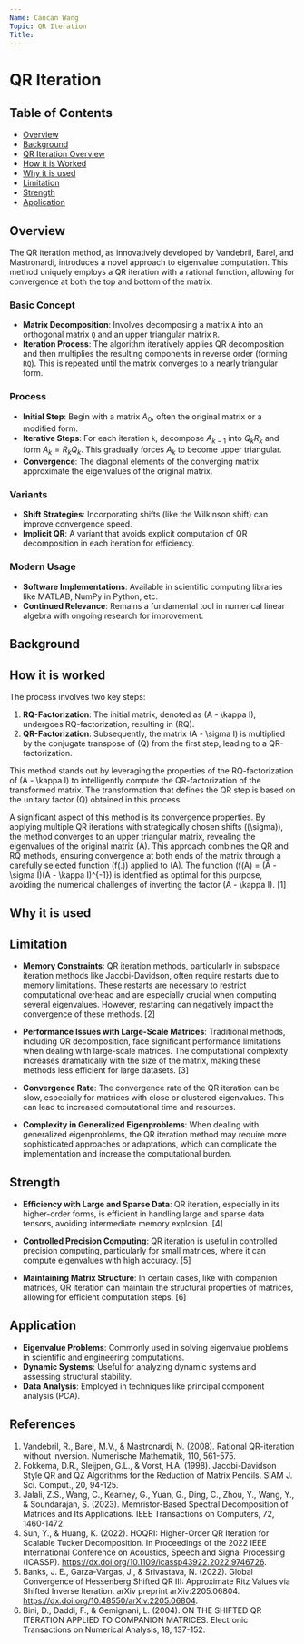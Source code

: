 ```yaml
---
Name: Cancan Wang
Topic: QR Iteration
Title: 
---
```

# QR Iteration

## Table of Contents
- [Overview](#Overview)
- [Background](#Background)
- [QR Iteration Overview](#QR-Iteration-Overview)
- [How it is Worked](#How-it-works)
- [Why it is used](#Why-it-is-used)
- [Limitation](#Limitation)
- [Strength](#Strength)
- [Application](#Application)

## Overview
The QR iteration method, as innovatively developed by Vandebril, Barel, and Mastronardi, introduces a novel approach to eigenvalue computation. This method uniquely employs a QR iteration with a rational function, allowing for convergence at both the top and bottom of the matrix. 

### Basic Concept
- **Matrix Decomposition**: Involves decomposing a matrix `A` into an orthogonal matrix `Q` and an upper triangular matrix `R`.
- **Iteration Process**: The algorithm iteratively applies QR decomposition and then multiplies the resulting components in reverse order (forming `RQ`). This is repeated until the matrix converges to a nearly triangular form.

### Process
- **Initial Step**: Begin with a matrix $A_0$, often the original matrix or a modified form.
- **Iterative Steps**: For each iteration `k`, decompose $A_{k-1}$ into $Q_kR_k$ and form $A_k = R_kQ_k$. This gradually forces $A_k$ to become upper triangular.
- **Convergence**: The diagonal elements of the converging matrix approximate the eigenvalues of the original matrix.

### Variants
- **Shift Strategies**: Incorporating shifts (like the Wilkinson shift) can improve convergence speed.
- **Implicit QR**: A variant that avoids explicit computation of QR decomposition in each iteration for efficiency.

### Modern Usage
- **Software Implementations**: Available in scientific computing libraries like MATLAB, NumPy in Python, etc.
- **Continued Relevance**: Remains a fundamental tool in numerical linear algebra with ongoing research for improvement.

## Background

## How it is worked
The process involves two key steps:
1. **RQ-Factorization**: The initial matrix, denoted as \(A - \kappa I\), undergoes RQ-factorization, resulting in \(RQ\).
2. **QR-Factorization**: Subsequently, the matrix \(A - \sigma I\) is multiplied by the conjugate transpose of \(Q\) from the first step, leading to a QR-factorization.

This method stands out by leveraging the properties of the RQ-factorization of \(A - \kappa I\) to intelligently compute the QR-factorization of the transformed matrix. The transformation that defines the QR step is based on the unitary factor \(Q\) obtained in this process.

A significant aspect of this method is its convergence properties. By applying multiple QR iterations with strategically chosen shifts (\(\sigma\)), the method converges to an upper triangular matrix, revealing the eigenvalues of the original matrix \(A\). This approach combines the QR and RQ methods, ensuring convergence at both ends of the matrix through a carefully selected function \(f(.)\) applied to \(A\). The function \(f(A) = (A - \sigma I)(A - \kappa I)^{-1}\) is identified as optimal for this purpose, avoiding the numerical challenges of inverting the factor \(A - \kappa I\). [1]


## Why it is used

## Limitation
- **Memory Constraints**: QR iteration methods, particularly in subspace iteration methods like Jacobi-Davidson, often require restarts due to memory limitations. These restarts are necessary to restrict computational overhead and are especially crucial when computing several eigenvalues. However, restarting can negatively impact the convergence of these methods. [2]

- **Performance Issues with Large-Scale Matrices**: Traditional methods, including QR decomposition, face significant performance limitations when dealing with large-scale matrices. The computational complexity increases dramatically with the size of the matrix, making these methods less efficient for large datasets. [3]

- **Convergence Rate**: The convergence rate of the QR iteration can be slow, especially for matrices with close or clustered eigenvalues. This can lead to increased computational time and resources.

- **Complexity in Generalized Eigenproblems**: When dealing with generalized eigenproblems, the QR iteration method may require more sophisticated approaches or adaptations, which can complicate the implementation and increase the computational burden.

## Strength

- **Efficiency with Large and Sparse Data**: QR iteration, especially in its higher-order forms, is efficient in handling large and sparse data tensors, avoiding intermediate memory explosion. [4]

- **Controlled Precision Computing**: QR iteration is useful in controlled precision computing, particularly for small matrices, where it can compute eigenvalues with high accuracy. [5]

- **Maintaining Matrix Structure**: In certain cases, like with companion matrices, QR iteration can maintain the structural properties of matrices, allowing for efficient computation steps. [6]

## Application

- **Eigenvalue Problems**: Commonly used in solving eigenvalue problems in scientific and engineering computations.
- **Dynamic Systems**: Useful for analyzing dynamic systems and assessing structural stability.
- **Data Analysis**: Employed in techniques like principal component analysis (PCA).

## References

1. Vandebril, R., Barel, M.V., & Mastronardi, N. (2008). Rational QR-iteration without inversion. Numerische Mathematik, 110, 561-575.
2. Fokkema, D.R., Sleijpen, G.L., & Vorst, H.A. (1998). Jacobi-Davidson Style QR and QZ Algorithms for the Reduction of Matrix Pencils. SIAM J. Sci. Comput., 20, 94-125.
3. Jalali, Z.S., Wang, C., Kearney, G., Yuan, G., Ding, C., Zhou, Y., Wang, Y., & Soundarajan, S. (2023). Memristor-Based Spectral Decomposition of Matrices and Its Applications. IEEE Transactions on Computers, 72, 1460-1472.
4. Sun, Y., & Huang, K. (2022). HOQRI: Higher-Order QR Iteration for Scalable Tucker Decomposition. In Proceedings of the 2022 IEEE International Conference on Acoustics, Speech and Signal Processing (ICASSP). https://dx.doi.org/10.1109/icassp43922.2022.9746726.
5. Banks, J. E., Garza-Vargas, J., & Srivastava, N. (2022). Global Convergence of Hessenberg Shifted QR III: Approximate Ritz Values via Shifted Inverse Iteration. arXiv preprint arXiv:2205.06804. https://dx.doi.org/10.48550/arXiv.2205.06804.
6. Bini, D., Daddi, F., & Gemignani, L. (2004). ON THE SHIFTED QR ITERATION APPLIED TO COMPANION MATRICES. Electronic Transactions on Numerical Analysis, 18, 137-152.
   
